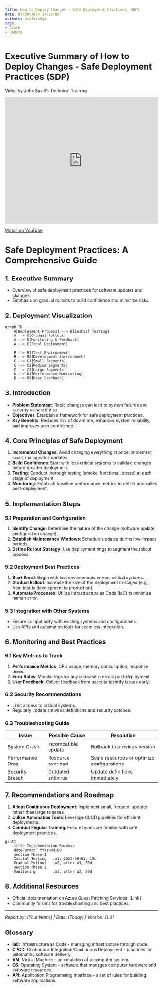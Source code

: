 ```yaml
---
title: How to Deploy Changes - Safe Deployment Practices (SDP)
date: 07/29/2024 14:20:00
authors: niclasedge
tags:
- Azure
- Update
---
```


# Executive Summary of How to Deploy Changes - Safe Deployment Practices (SDP)

Video by John Savill's Technical Training

<iframe width="100%" height="415" src="https://www.youtube.com/embed/sDkY-pG6LCc" frameborder="0" allowfullscreen></iframe>

[Watch on YouTube](https://www.youtube.com/watch?v=sDkY-pG6LCc)

# Safe Deployment Practices: A Comprehensive Guide

## 1. Executive Summary
- Overview of safe deployment practices for software updates and changes.
- Emphasis on gradual rollouts to build confidence and minimize risks.

## 2. Deployment Visualization
```mermaid
graph TD
    A[Deployment Process] --> B[Initial Testing]
    A --> C[Gradual Rollout]
    A --> D[Monitoring & Feedback]
    A --> E[Final Deployment]
    
    B --> B1[Test Environment]
    B --> B2[Development Environment]
    C --> C1[Small Segments]
    C --> C2[Medium Segments]
    C --> C3[Large Segments]
    D --> D1[Performance Monitoring]
    D --> D2[User Feedback]
```

## 3. Introduction
- **Problem Statement**: Rapid changes can lead to system failures and security vulnerabilities.
- **Objectives**: Establish a framework for safe deployment practices.
- **Key Benefits**: Reduces risk of downtime, enhances system reliability, and improves user confidence.

## 4. Core Principles of Safe Deployment
1. **Incremental Changes**: Avoid changing everything at once; implement small, manageable updates.
2. **Build Confidence**: Start with less critical systems to validate changes before broader deployment.
3. **Testing**: Conduct thorough testing (smoke, functional, stress) at each stage of deployment.
4. **Monitoring**: Establish baseline performance metrics to detect anomalies post-deployment.

## 5. Implementation Steps
### 5.1 Preparation and Configuration
1. **Identify Change**: Determine the nature of the change (software update, configuration change).
2. **Establish Maintenance Windows**: Schedule updates during low-impact periods.
3. **Define Rollout Strategy**: Use deployment rings to segment the rollout process.

### 5.2 Deployment Best Practices
1. **Start Small**: Begin with test environments or non-critical systems.
2. **Gradual Rollout**: Increase the size of the deployment in stages (e.g., from test to development to production).
3. **Automate Processes**: Utilize Infrastructure as Code (IaC) to minimize human error.

### 5.3 Integration with Other Systems
- Ensure compatibility with existing systems and configurations.
- Use APIs and automation tools for seamless integration.

## 6. Monitoring and Best Practices
### 6.1 Key Metrics to Track
1. **Performance Metrics**: CPU usage, memory consumption, response times.
2. **Error Rates**: Monitor logs for any increase in errors post-deployment.
3. **User Feedback**: Collect feedback from users to identify issues early.

### 6.2 Security Recommendations
- Limit access to critical systems.
- Regularly update antivirus definitions and security patches.

### 6.3 Troubleshooting Guide
| Issue | Possible Cause | Resolution |
|-------|----------------|------------|
| System Crash | Incompatible update | Rollback to previous version |
| Performance Drop | Resource overload | Scale resources or optimize configurations |
| Security Breach | Outdated antivirus | Update definitions immediately |

## 7. Recommendations and Roadmap
1. **Adopt Continuous Deployment**: Implement small, frequent updates rather than large releases.
2. **Utilize Automation Tools**: Leverage CI/CD pipelines for efficient deployments.
3. **Conduct Regular Training**: Ensure teams are familiar with safe deployment practices.

```mermaid
gantt
    title Implementation Roadmap
    dateFormat  YYYY-MM-DD
    section Phase 1
    Initial Testing   :a1, 2023-08-01, 15d
    Gradual Rollout   :a2, after a1, 30d
    section Phase 2
    Monitoring        :a3, after a2, 20d
```

## 8. Additional Resources
- Official documentation on Azure Guest Patching Services: [Link]
- Community forums for troubleshooting and best practices.

---

*Report by: [Your Name] | Date: [Today] | Version: [1.0]*

## Glossary
- **IaC**: Infrastructure as Code - managing infrastructure through code.
- **CI/CD**: Continuous Integration/Continuous Deployment - practices for automating software delivery.
- **VM**: Virtual Machine - an emulation of a computer system.
- **OS**: Operating System - software that manages computer hardware and software resources.
- **API**: Application Programming Interface - a set of rules for building software applications.
